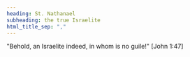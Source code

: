 ```yaml
---
heading: St. Nathanael
subheading: the true Israelite
html_title_sep: ","
---
```


"Behold, an Israelite indeed, in whom is no guile!" [John 1:47]
